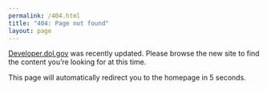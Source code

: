 ```yaml
---
permalink: /404.html
title: "404: Page not found"
layout: page
---
```


[Developer.dol.gov](http://developer.dol.gov) was recently updated. Please browse the new site to find the content you’re looking for at this time.

This page will automatically redirect you to the homepage in 5 seconds.